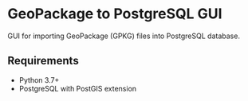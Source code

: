 # GeoPackage to PostgreSQL GUI

GUI for importing GeoPackage (GPKG) files into PostgreSQL database.

## Requirements

- Python 3.7+
- PostgreSQL with PostGIS extension
